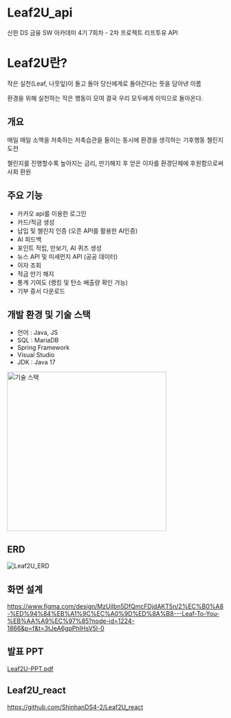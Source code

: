 # Leaf2U_api
신한 DS 금융 SW 아카데미 4기 7회차 - 2차 프로젝트 리프투유 API


# Leaf2U란?
작은 실천(Leaf, 나뭇잎)이 돌고 돌아 당신에게로 돌아간다는 뜻을 담아낸 이름

환경을 위해 실천하는 작은 행동이 모여 결국 우리 모두에게 이익으로 돌아온다.


## 개요
매일 매일 소액을 저축하는 저축습관을 들이는 동시에 환경을 생각하는 기후행동 챌린지 도전

챌린지를 진행할수록 높아지는 금리, 만기해지 후 얻은 이자를 환경단체에 후원함으로써 사회 환원


## 주요 기능
* 카카오 api를 이용한 로그인
* 카드/적금 생성
* 납입 및 챌린지 인증 (오픈 API를 활용한 AI인증)
* AI 피드백
* 포인트 적립, 만보기, AI 퀴즈 생성
* 뉴스 API 및 미세먼지 API (공공 데이터)
* 이자 조회
* 적금 만기 해지
* 통계 기여도 (랭킹 및 탄소 배출량 확인 가능)
* 기부 증서 다운로드


## 개발 환경 및 기술 스택
* 언어 : Java, JS
* SQL : MariaDB
* Spring Framework
* Visual Studio
* JDK : Java 17
  
<img width="370" alt="기술 스택" src="https://github.com/user-attachments/assets/862625a6-2f9a-44da-b049-f331da2e6976" />


## ERD
![Leaf2U_ERD](https://github.com/user-attachments/assets/73a07da2-8d50-45a0-a503-fe5f5b5532e7)


## 화면 설계
https://www.figma.com/design/MzUjlbn5DfQmcFDjdAKT5n/2%EC%B0%A8-%ED%94%84%EB%A1%9C%EC%A0%9D%ED%8A%B8---Leaf-To-You-%EB%AA%A9%EC%97%85?node-id=1224-1866&p=f&t=3tJeA6gpPhIHsV5l-0


## 발표 PPT
[Leaf2U-PPT.pdf](https://github.com/user-attachments/files/19416358/Leaf2U-PPT.pdf)

## Leaf2U_react
https://github.com/ShinhanDS4-2/Leaf2U_react
